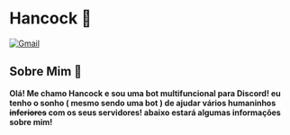 # Hancock 🤖
[![Gmail](https://img.shields.io/badge/-Gmail-c14438?style=flat&logo=Gmail&logoColor=white)](hancockcontado@gmail.com) 

## Sobre Mim 👤
**Olá! Me chamo Hancock e sou uma bot multifuncional para Discord! eu tenho o sonho (  mesmo sendo uma bot ) de ajudar vários humaninhos ~~inferiores~~ com os seus servidores! abaixo estará algumas informações sobre mim!**

## 
